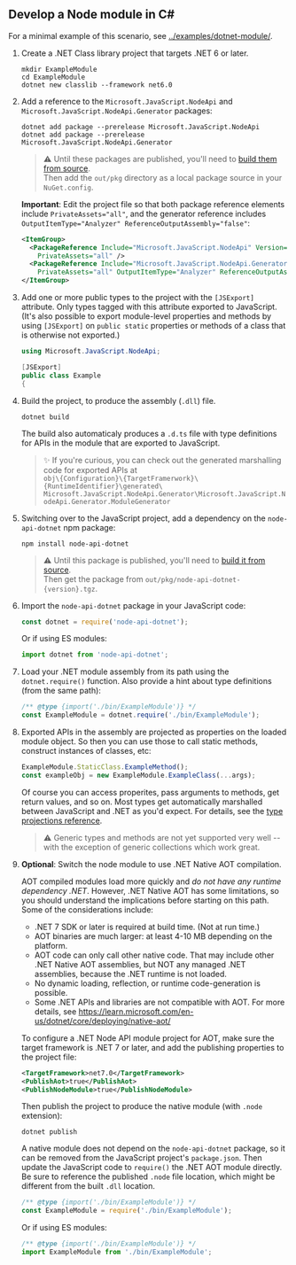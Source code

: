 ## Develop a Node module in C#

For a minimal example of this scenario, see
[../examples/dotnet-module/](../examples/dotnet-module/).

1. Create a .NET Class library project that targets .NET 6 or later.
    ```
    mkdir ExampleModule
    cd ExampleModule
    dotnet new classlib --framework net6.0
    ```

2. Add a reference to the `Microsoft.JavaScript.NodeApi` and
   `Microsoft.JavaScript.NodeApi.Generator` packages:
    ```
    dotnet add package --prerelease Microsoft.JavaScript.NodeApi
    dotnet add package --prerelease Microsoft.JavaScript.NodeApi.Generator
    ```
    > :warning: Until these packages are published, you'll need to
    [build them from source](../README-DEV.md).<br>Then add the `out/pkg` directory as a local
    package source in your `NuGet.config`.

    **Important**: Edit the project file so that both package reference elements include `PrivateAssets="all"`, and the generator reference includes `OutputItemType="Analyzer" ReferenceOutputAssembly="false"`:
    ```xml
    <ItemGroup>
      <PackageReference Include="Microsoft.JavaScript.NodeApi" Version="0.2.*-*"
        PrivateAssets="all" />
      <PackageReference Include="Microsoft.JavaScript.NodeApi.Generator" Version="0.2.*-*"
        PrivateAssets="all" OutputItemType="Analyzer" ReferenceOutputAssembly="false" />
    </ItemGroup>
    ```

3. Add one or more public types to the project with the `[JSExport]` attribute. Only types
   tagged with this attribute exported to JavaScript. (It's also possible to export module-level
   properties and methods by using `[JSExport]` on `public static` properties or methods of a class
   that is otherwise not exported.)
    ```C#
    using Microsoft.JavaScript.NodeApi;

    [JSExport]
    public class Example
    {
   ```

4. Build the project, to produce the assembly (`.dll`) file.
    ```
    dotnet build
    ```
    The build also automaticaly produces a `.d.ts` file with type definitions for APIs in the
    module that are exported to JavaScript.

    > :sparkles: If you're curious, you can check out the generated marshalling code for exported APIs at<br>
    `obj\{Configuration}\{TargetFramerwork}\{RuntimeIdentifier}\generated\
    Microsoft.JavaScript.NodeApi.Generator\Microsoft.JavaScript.NodeApi.Generator.ModuleGenerator`

5. Switching over to the JavaScript project, add a dependency on the `node-api-dotnet` npm package:
    ```
    npm install node-api-dotnet
    ```
    > :warning: Until this package is published, you'll need to
    [build it from source](../README-DEV.md).<br>Then get the package from
    `out/pkg/node-api-dotnet-{version}.tgz`.

6. Import the `node-api-dotnet` package in your JavaScript code:
    ```JavaScript
    const dotnet = require('node-api-dotnet');
    ```
    Or if using ES modules:
    ```JavaScript
    import dotnet from 'node-api-dotnet';
    ```

7. Load your .NET module assembly from its path using the `dotnet.require()` function. Also provide
    a hint about type definitions (from the same path):
    ```JavaScript
    /** @type {import('./bin/ExampleModule')} */
    const ExampleModule = dotnet.require('./bin/ExampleModule');
    ```
8. Exported APIs in the assembly are projected as properties on the loaded module object. So then
   you can use those to call static methods, construct instances of classes, etc:
    ```JavaScript
    ExampleModule.StaticClass.ExampleMethod();
    const exampleObj = new ExampleModule.ExampleClass(...args);
    ```
    Of course you can access properites, pass arguments to methods, get return values, and so on.
    Most types get automatically marshalled between JavaScript and .NET as you'd expect. For
    details, see the [type projections reference](./typescript.md).

    > :warning: Generic types and methods are not yet supported very well -- with the exception of
    generic collections which work great.

9. **Optional**: Switch the node module to use .NET Native AOT compilation.

    AOT compiled modules load more quickly and _do not have any runtime dependency .NET_. However,
    .NET Native AOT has some limitations, so you should understand the implications before starting
    on this path. Some of the considerations include:
      - .NET 7 SDK or later is required at build time. (Not at run time.)
      - AOT binaries are much larger: at least 4-10 MB depending on the platform.
      - AOT code can only call other native code. That may include other .NET Native AOT assemblies,
        but NOT any managed .NET assemblies, because the .NET runtime is not loaded.
      - No dynamic loading, reflection, or runtime code-generation is possible.
      - Some .NET APIs and libraries are not compatible with AOT.
    For more details, see https://learn.microsoft.com/en-us/dotnet/core/deploying/native-aot/

    To configure a .NET Node API module project for AOT, make sure the target framework is .NET 7 or
    later, and add the publishing properties to the project file:
    ```xml
    <TargetFramework>net7.0</TargetFramework>
    <PublishAot>true</PublishAot>
    <PublishNodeModule>true</PublishNodeModule>
    ```
    Then publish the project to produce the native module (with `.node` extension):
    ```
    dotnet publish
    ```

    A native module does not depend on the `node-api-dotnet` package, so it can be removed from the
    JavaScript project's `package.json`. Then update the JavaScript code to `require()` the .NET
    AOT module directly. Be sure to reference the published `.node` file location, which might be
    different from the built `.dll` location.
    ```JavaScript
    /** @type {import('./bin/ExampleModule')} */
    const ExampleModule = require('./bin/ExampleModule');
    ```
    Or if using ES modules:
    ```JavaScript
    /** @type {import('./bin/ExampleModule')} */
    import ExampleModule from './bin/ExampleModule';
    ```
